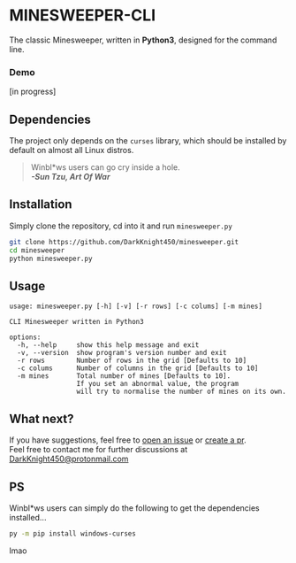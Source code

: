 # MINESWEEPER-CLI
The classic Minesweeper, written in **Python3**, designed for the command line.
### Demo
[in progress]

## Dependencies
The project only depends on the `curses` library, which should be installed by default on almost all Linux distros.</br>
>Winbl*ws users can go cry inside a hole.</br>
***-Sun Tzu, Art Of War***

## Installation
Simply clone the repository, cd into it and run `minesweeper.py`
```sh
git clone https://github.com/DarkKnight450/minesweeper.git
cd minesweeper
python minesweeper.py
```

## Usage
```
usage: minesweeper.py [-h] [-v] [-r rows] [-c colums] [-m mines]

CLI Minesweeper written in Python3

options:
  -h, --help     show this help message and exit
  -v, --version  show program's version number and exit
  -r rows        Number of rows in the grid [Defaults to 10]
  -c colums      Number of columns in the grid [Defaults to 10]
  -m mines       Total number of mines [Defaults to 10].
                 If you set an abnormal value, the program 
                 will try to normalise the number of mines on its own.
```

## What next?
If you have suggestions, feel free to [open an issue](https://github.com/DarkKnight450/Minesweeper/issues) or [create a pr](https://github.com/DarkKnight450/Minesweeper/pulls).</br>
Feel free to contact me for further discussions at DarkKnight450@protonmail.com

## PS
Winbl*ws users can simply do the following to get the dependencies installed...
```sh
py -m pip install windows-curses
```
lmao
